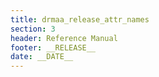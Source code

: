 ```yaml
---
title: drmaa_release_attr_names
section: 3
header: Reference Manual
footer: __RELEASE__
date: __DATE__
---
```


